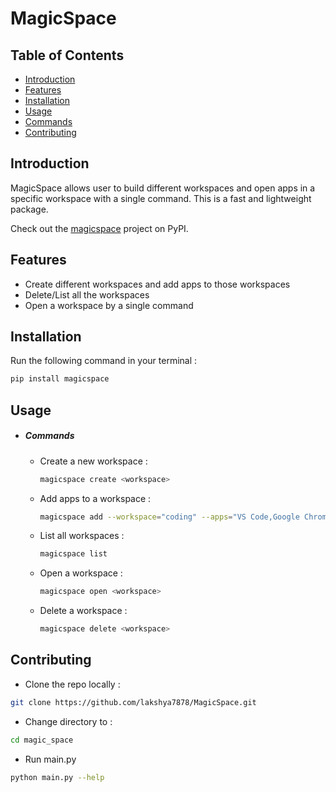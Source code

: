 # MagicSpace
## Table of Contents
- [Introduction](#introduction)
- [Features](#features)
- [Installation](#installation)
- [Usage](#usage)
- [Commands](#commands)
- [Contributing](#contributing)

## Introduction

MagicSpace allows user to build different workspaces and open apps in a specific workspace with a single command. This is a fast and lightweight package.

Check out the [magicspace](https://pypi.org/project/magicspace/) project on PyPI.

## Features

- Create different workspaces and add apps to those workspaces
- Delete/List all the workspaces
- Open a workspace by a single command

## Installation

Run the following command in your terminal : 

```bash
pip install magicspace
```

## Usage 

- ##### Commands
    - Create a new workspace : 
        ```bash
        magicspace create <workspace>
        ```
    -   Add apps to a workspace :
        ```bash
        magicspace add --workspace="coding" --apps="VS Code,Google Chrome"
        ```
    - List all workspaces :
        ```bash
        magicspace list
        ```
    - Open a workspace :
        ```bash
        magicspace open <workspace>
        ```
    - Delete a workspace :
        ```bash
        magicspace delete <workspace>
        ```

## Contributing 
- Clone the repo locally :
```bash
git clone https://github.com/lakshya7878/MagicSpace.git
```
- Change directory to : 
```bash
cd magic_space
```
- Run main.py
```bash
python main.py --help
```